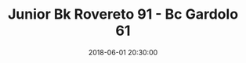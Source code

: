 ---
title: Junior Bk Rovereto 91 - Bc Gardolo 61
date: 2018-06-01 20:30:00
squadra-a: Bc Gardolo
punteggio-a: 61
squadra-b: Junior Bk Rovereto
punteggio-b: 91
partite/squadra: promozione-17-18
luogo: SCUOLA M. ¿D. CHIESA¿
categoria: promozione
---